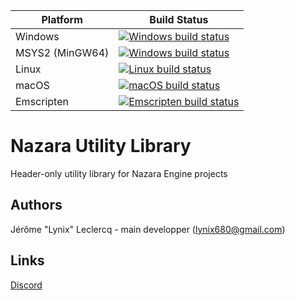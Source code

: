 Platform | Build Status
------------ | -------------
Windows | [![Windows build status](https://github.com/NazaraEngine/NazaraUtils/actions/workflows/windows-build.yml/badge.svg)](https://github.com/NazaraEngine/NazaraUtils/actions/workflows/windows-build.yml)
MSYS2 (MinGW64) | [![Windows build status](https://github.com/NazaraEngine/NazaraUtils/actions/workflows/msys2-build.yml/badge.svg)](https://github.com/NazaraEngine/NazaraUtils/actions/workflows/msys2-build.yml)
Linux | [![Linux build status](https://github.com/NazaraEngine/NazaraUtils/actions/workflows/linux-build.yml/badge.svg)](https://github.com/NazaraEngine/NazaraUtils/actions/workflows/linux-build.yml)
macOS | [![macOS build status](https://github.com/NazaraEngine/NazaraUtils/actions/workflows/macos-build.yml/badge.svg)](https://github.com/NazaraEngine/NazaraUtils/actions/workflows/macos-build.yml)
Emscripten | [![Emscripten build status](https://github.com/NazaraEngine/NazaraUtils/actions/workflows/wasm-build.yml/badge.svg)](https://github.com/NazaraEngine/NazaraUtils/actions/workflows/wasm-build.yml)

# Nazara Utility Library

Header-only utility library for Nazara Engine projects

## Authors

Jérôme "Lynix" Leclercq - main developper (<lynix680@gmail.com>)   

## Links

[Discord](https://discord.gg/MvwNx73)  
